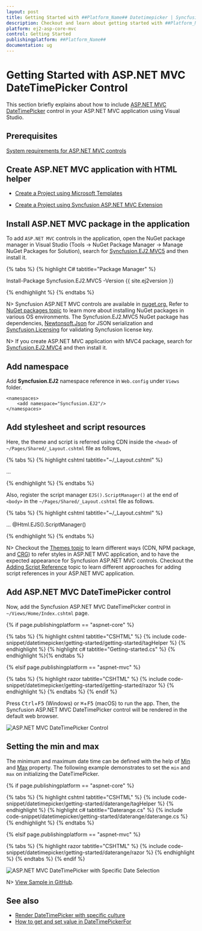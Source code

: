 ```yaml
---
layout: post
title: Getting Started with ##Platform_Name## Datetimepicker | Syncfusion
description: Checkout and learn about getting started with ##Platform_Name## Datetimepicker control of Syncfusion Essential JS 2 and more details.
platform: ej2-asp-core-mvc
control: Getting Started
publishingplatform: ##Platform_Name##
documentation: ug
---
```



# Getting Started with ASP.NET MVC DateTimePicker Control

This section briefly explains about how to include [ASP.NET MVC DateTimePicker](https://www.syncfusion.com/aspnet-mvc-ui-controls/datetime-picker) control in your ASP.NET MVC application using Visual Studio.

## Prerequisites

[System requirements for ASP.NET MVC controls](https://ej2.syncfusion.com/aspnetmvc/documentation/system-requirements)

## Create ASP.NET MVC application with HTML helper

* [Create a Project using Microsoft Templates](https://docs.microsoft.com/en-us/aspnet/core/tutorials/first-mvc-app/start-mvc?view=aspnetcore-6.0&tabs=visual-studio)

* [Create a Project using Syncfusion ASP.NET MVC Extension](https://ej2.syncfusion.com/aspnetmvc/documentation/getting-started/project-template)

## Install ASP.NET MVC package in the application

To add `ASP.NET MVC` controls in the application, open the NuGet package manager in Visual Studio (Tools → NuGet Package Manager → Manage NuGet Packages for Solution), search for [Syncfusion.EJ2.MVC5](https://www.nuget.org/packages/Syncfusion.EJ2.MVC5) and then install it.

{% tabs %}
{% highlight C# tabtitle="Package Manager" %}

Install-Package Syncfusion.EJ2.MVC5 -Version {{ site.ej2version }}

{% endhighlight %}
{% endtabs %}

N> Syncfusion ASP.NET MVC controls are available in [nuget.org.](https://www.nuget.org/packages?q=syncfusion.EJ2) Refer to [NuGet packages topic](https://ej2.syncfusion.com/aspnetmvc/documentation/nuget-packages) to learn more about installing NuGet packages in various OS environments. The Syncfusion.EJ2.MVC5 NuGet package has dependencies, [Newtonsoft.Json](https://www.nuget.org/packages/Newtonsoft.Json/) for JSON serialization and [Syncfusion.Licensing](https://www.nuget.org/packages/Syncfusion.Licensing/) for validating Syncfusion license key.

N> If you create ASP.NET MVC application with MVC4 package, search for [Syncfusion.EJ2.MVC4](https://www.nuget.org/packages/Syncfusion.EJ2.MVC4) and then install it.

## Add namespace

Add **Syncfusion.EJ2** namespace reference in `Web.config` under `Views` folder.

```
<namespaces>
    <add namespace="Syncfusion.EJ2"/>
</namespaces>
```

## Add stylesheet and script resources

Here, the theme and script is referred using CDN inside the `<head>` of `~/Pages/Shared/_Layout.cshtml` file as follows,

{% tabs %}
{% highlight cshtml tabtitle="~/_Layout.cshtml" %}

<head>
    ...
    <!-- Syncfusion ASP.NET MVC controls styles -->
    <link rel="stylesheet" href="https://cdn.syncfusion.com/ej2/{{ site.ej2version }}/fluent.css" />
    <!-- Syncfusion ASP.NET MVC controls scripts -->
    <script src="https://cdn.syncfusion.com/ej2/{{ site.ej2version }}/dist/ej2.min.js"></script>
</head>

{% endhighlight %}
{% endtabs %}

Also, register the script manager `EJS().ScriptManager()` at the end of `<body>` in the `~/Pages/Shared/_Layout.cshtml` file as follows.

{% tabs %}
{% highlight cshtml tabtitle="~/_Layout.cshtml" %}

<body>
...
    <!-- Syncfusion ASP.NET MVC Script Manager -->
    @Html.EJS().ScriptManager()
</body>

{% endhighlight %}
{% endtabs %}

N> Checkout the [Themes topic](https://ej2.syncfusion.com/aspnetmvc/documentation/appearance/theme) to learn different ways (CDN, NPM package, and [CRG](https://ej2.syncfusion.com/aspnetmvc/documentation/common/custom-resource-generator)) to refer styles in ASP.NET MVC application, and to have the expected appearance for Syncfusion ASP.NET MVC controls. Checkout the [Adding Script Reference](https://ej2.syncfusion.com/aspnetmvc/documentation/common/adding-script-references) topic to learn different approaches for adding script references in your ASP.NET MVC application.

## Add ASP.NET MVC DateTimePicker control

Now, add the Syncfusion ASP.NET MVC DateTimePicker control in `~/Views/Home/Index.cshtml` page.

{% if page.publishingplatform == "aspnet-core" %}

{% tabs %}
{% highlight cshtml tabtitle="CSHTML" %}
{% include code-snippet/datetimepicker/getting-started/getting-started/tagHelper %}
{% endhighlight %}
{% highlight c# tabtitle="Getting-started.cs" %}
{% endhighlight %}{% endtabs %}

{% elsif page.publishingplatform == "aspnet-mvc" %}

{% tabs %}
{% highlight razor tabtitle="CSHTML" %}
{% include code-snippet/datetimepicker/getting-started/getting-started/razor %}
{% endhighlight %}
{% endtabs %}
{% endif %}

Press <kbd>Ctrl</kbd>+<kbd>F5</kbd> (Windows) or <kbd>⌘</kbd>+<kbd>F5</kbd> (macOS) to run the app. Then, the Syncfusion ASP.NET MVC DateTimePicker control will be rendered in the default web browser.

![ASP.NET MVC DateTimePicker Control](images/datetimepicker-control.png)

## Setting the min and max

The minimum and maximum date time can be defined with the help of [Min](https://help.syncfusion.com/cr/aspnetmvc-js2/Syncfusion.EJ2.Calendars.DateTimePicker.html#Syncfusion_EJ2_Calendars_DateTimePicker_Min) and [Max](https://help.syncfusion.com/cr/aspnetmvc-js2/Syncfusion.EJ2.Calendars.DateTimePicker.html#Syncfusion_EJ2_Calendars_DateTimePicker_Max) property. The following example demonstrates to set the `min` and `max` on initializing the DateTimePicker.

{% if page.publishingplatform == "aspnet-core" %}

{% tabs %}
{% highlight cshtml tabtitle="CSHTML" %}
{% include code-snippet/datetimepicker/getting-started/daterange/tagHelper %}
{% endhighlight %}
{% highlight c# tabtitle="Daterange.cs" %}
{% include code-snippet/datetimepicker/getting-started/daterange/daterange.cs %}
{% endhighlight %}
{% endtabs %}

{% elsif page.publishingplatform == "aspnet-mvc" %}

{% tabs %}
{% highlight razor tabtitle="CSHTML" %}
{% include code-snippet/datetimepicker/getting-started/daterange/razor %}
{% endhighlight %}
{% endtabs %}
{% endif %}

![ASP.NET MVC DateTimePicker with Specific Date Selection](images/datetimepicker-with-specific-date.png)

N> [View Sample in GitHub](https://github.com/SyncfusionExamples/ASP-NET-MVC-Getting-Started-Examples/tree/main/DateTimePicker/ASP.NET%20MVC%20Razor%20Examples).

## See also

* [Render DateTimePicker with specific culture](./globalization)
* [How to get and set value in DateTimePickerFor](./how-to/datetimepicker-for-mvc)